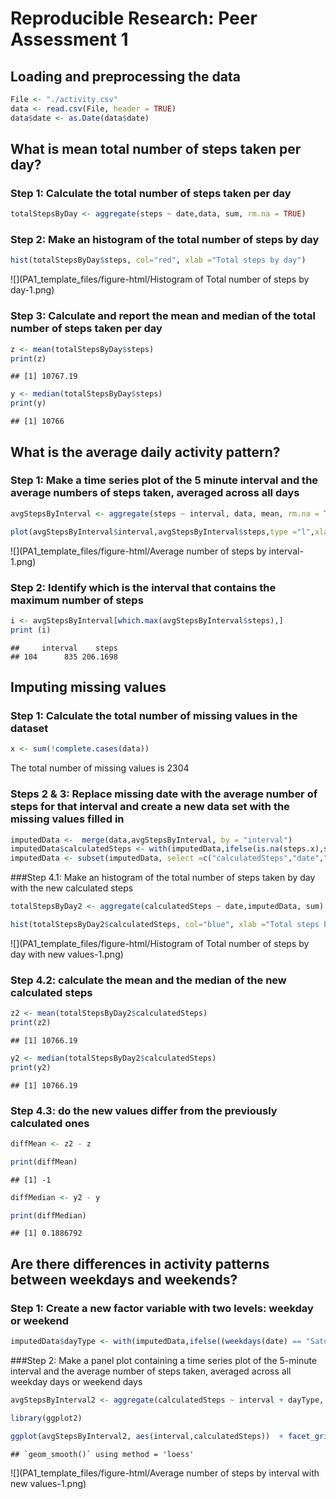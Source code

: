 # Reproducible Research: Peer Assessment 1


## Loading and preprocessing the data


```r
File <- "./activity.csv"
data <- read.csv(File, header = TRUE)
data$date <- as.Date(data$date)
```

## What is mean total number of steps taken per day?

### Step 1: Calculate the total number of steps taken per day


```r
totalStepsByDay <- aggregate(steps ~ date,data, sum, rm.na = TRUE)
```

### Step 2: Make an histogram of the total number of steps by day


```r
hist(totalStepsByDay$steps, col="red", xlab ="Total steps by day")
```

![](PA1_template_files/figure-html/Histogram of Total number of steps by day-1.png)<!-- -->

### Step 3: Calculate and report the mean and median of the total number of steps taken per day


```r
z <- mean(totalStepsByDay$steps)
print(z)
```

```
## [1] 10767.19
```



```r
y <- median(totalStepsByDay$steps)
print(y)
```

```
## [1] 10766
```

 
## What is the average daily activity pattern?

### Step 1: Make a time series plot of the 5 minute interval and the average numbers of steps taken, averaged across all days


```r
avgStepsByInterval <- aggregate(steps ~ interval, data, mean, rm.na = TRUE)

plot(avgStepsByInterval$interval,avgStepsByInterval$steps,type ="l",xlab="Interval", ylab = "Average  number of steps")
```

![](PA1_template_files/figure-html/Average number of steps by interval-1.png)<!-- -->

### Step 2: Identify which is the interval that contains the maximum number of steps

```r
i <- avgStepsByInterval[which.max(avgStepsByInterval$steps),]
print (i)
```

```
##     interval    steps
## 104      835 206.1698
```


## Imputing missing values

### Step 1: Calculate the total number of missing values in the dataset

```r
x <- sum(!complete.cases(data))
```

The total number of missing values is 2304

### Steps 2 & 3: Replace missing date with the average number of steps for that interval and create a new data set with the missing values filled in

```r
imputedData <-  merge(data,avgStepsByInterval, by = "interval")
imputedData$calculatedSteps <- with(imputedData,ifelse(is.na(steps.x),steps.y,steps.x))
imputedData <- subset(imputedData, select =c("calculatedSteps","date","interval"))
```

###Step 4.1: Make an histogram of the total number of steps taken by day with the new calculated steps


```r
totalStepsByDay2 <- aggregate(calculatedSteps ~ date,imputedData, sum)

hist(totalStepsByDay2$calculatedSteps, col="blue", xlab ="Total steps by day")
```

![](PA1_template_files/figure-html/Histogram of Total number of steps by day with new values-1.png)<!-- -->

### Step 4.2: calculate the mean and the median of the new calculated steps


```r
z2 <- mean(totalStepsByDay2$calculatedSteps)
print(z2)
```

```
## [1] 10766.19
```



```r
y2 <- median(totalStepsByDay2$calculatedSteps)
print(y2)
```

```
## [1] 10766.19
```

### Step 4.3: do the new values differ from the previously calculated ones


```r
diffMean <- z2 - z

print(diffMean)
```

```
## [1] -1
```

```r
diffMedian <- y2 - y

print(diffMedian)
```

```
## [1] 0.1886792
```


## Are there differences in activity patterns between weekdays and weekends?

### Step 1: Create a new factor variable with two levels: weekday or weekend


```r
imputedData$dayType <- with(imputedData,ifelse((weekdays(date) == "Saturday" | weekdays(date) == "Sunday") ,"Weekend","Weekday"))
```


###Step 2: Make a panel plot containing a time series plot of the 5-minute interval  and the average number of steps taken, averaged across all weekday days or weekend days 


```r
avgStepsByInterval2 <- aggregate(calculatedSteps ~ interval + dayType, imputedData, mean)

library(ggplot2)

ggplot(avgStepsByInterval2, aes(interval,calculatedSteps))  + facet_grid(.~dayType) + labs(x = "Intervals") + labs(y = "Average Calculated Steps") + geom_line() +  geom_smooth() 
```

```
## `geom_smooth()` using method = 'loess'
```

![](PA1_template_files/figure-html/Average number of steps by interval with new values-1.png)<!-- -->

